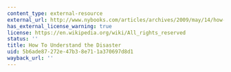 ```yaml
---
content_type: external-resource
external_url: http://www.nybooks.com/articles/archives/2009/may/14/how-to-understand-the-disaster/
has_external_license_warning: true
license: https://en.wikipedia.org/wiki/All_rights_reserved
status: ''
title: How To Understand the Disaster
uid: 5b6ade87-272e-47b3-8e71-1a370697d8d1
wayback_url: ''
---
```

